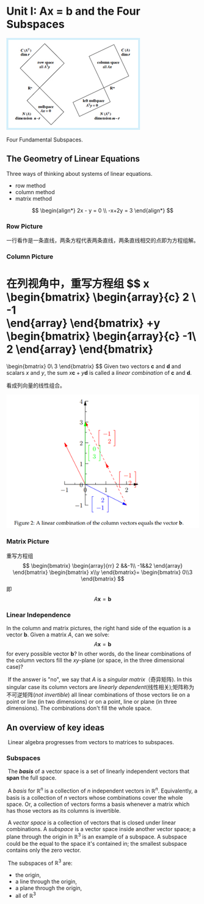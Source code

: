 # Unit I: Ax = b and the Four Subspaces



![img](./images/50ce4d8cddfa06b9c4d84f7e03a7e0e7_Unit_1_WIDE.jpg)

Four Fundamental Subspaces. 

## The Geometry of Linear Equations 

Three ways of thinking about systems of linear equations.

+ row method
+ column method
+ matrix method

$$
\begin{align*}
 2x - y = 0 \\
 -x+2y = 3
\end{align*}
$$

### Row Picture

一行看作是一条直线，两条方程代表两条直线，两条直线相交的点即为方程组解。

### Column Picture

在列视角中，重写方程组
$$
x
\begin{bmatrix}
	\begin{array}{c}
		2 \\
		-1  
	\end{array}
\end{bmatrix}
+y
\begin{bmatrix}
\begin{array}{c}
-1\\
2
\end{array}
\end{bmatrix}
=
\begin{bmatrix}
0\\
3
\end{bmatrix}
$$
Given two vectors $\mathbf{c}$ and $\mathbf{d}$ and scalars $x$ and $y$, the sum $x\mathbf{c} + y\mathbf{d}$ is called a *linear combination* of $\mathbf{c}$ and $\mathbf{d}$.  

看成列向量的线性组合。

<div style="text-align:center;">
    <img src="./images/image-20240623152755175.png" alt="Image Description">
</div>

### Matrix Picture

重写方程组
$$
\begin{bmatrix}
\begin{array}{rr}
2 &&-1\\
-1&&2
\end{array}
\end{bmatrix}
\begin{bmatrix}
x\\y
\end{bmatrix}=
\begin{bmatrix}
0\\3
\end{bmatrix}
$$
即
$$
A\mathbf{x}=\mathbf{b}
$$

### Linear Independence

In the column and matrix pictures, the right hand side of the equation is a vector $\mathbf{b}$. Given a matrix $A$, can we solve:
$$
A\mathbf{x}=\mathbf{b}
$$
for every possible vector $\mathbf{b}$? In other words, do the linear combinations of the column vectors fill the $xy$-plane (or space, in the three dimensional case)?

​	If the answer is "no", we say that $A$ is a *singular matrix*（奇异矩阵). In this singular case its column vectors are *linearly dependent*(线性相关);矩阵称为不可逆矩阵(*not invertible*) all linear combinations of those vectors lie on a point or line (in two dimensions) or on a point, line or plane (in three dimensions). The combinations don't fill the whole space.

## An overview of key ideas

​	Linear algebra progresses from vectors to matrices to subspaces.

### Subspaces

​	The ***basis*** of a vector space is a set of linearly independent vectors that **span** the full space.	

​	A *basis* for $\mathbb{R}^n$ is a collection of $n$ independent vectors in $\mathbb{R}^n$. Equivalently, a basis is a collection of $n$ vectors whose combinations cover the whole space. Or, a collection of vectors forms a basis whenever a matrix which has those vectors as its columns is invertible.

​	A *vector space* is a collection of vectors that is closed under linear combinations. A *subspace* is a vector space inside another vector space; a plane through the origin in $\mathbb{R}^3$ is an example of a subspace. A subspace  could be the equal to the space it's contained in; the smallest subspace contains only the zero vector. 

​	The subspaces of $\mathbb{R}^3$ are:

+ the origin,
+ a line through the origin,
+ a plane through the origin,
+ all of $\mathbb{R}^3$



